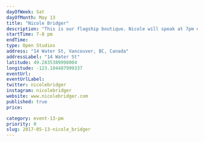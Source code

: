 ```yaml
---
dayOfWeek: Sat
dayOfMonth: May 13
title: "Nicole Bridger"
description: "This is our flagship boutique. Nicole will speak at 7pm on our brand philosophy and design principles. Drinks, nibbles and conversation before heading to MGA. Guests will also receive 15% discount to shop."
startTime: 7-8 pm
endTime: 
type: Open Studios
address: "14 Water St, Vancouver, BC, Canada"
addressLabel: "14 Water St"
latitude: 49.2835389998004
longitude: -123.104487999337
eventUrl: 
eventUrlLabel: 
twitter: nicolebridger
instagram: nicolebridger
website: www.nicolebridger.com
published: true
price: 

category: event-13-pm
priority: 0
slug: 2017-05-13-nicole_bridger
---
```

